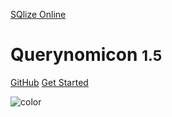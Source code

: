 <!-- _coverpage.md -->
[SQlize Online](https://sqlize.online)

# Querynomicon <small>1.5</small>

[GitHub](https://github.com/docsifyjs/docsify/)
[Get Started](README.md)



![color](#f0f0f0)